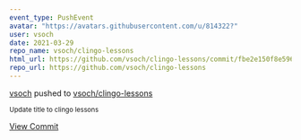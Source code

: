```yaml
---
event_type: PushEvent
avatar: "https://avatars.githubusercontent.com/u/814322?"
user: vsoch
date: 2021-03-29
repo_name: vsoch/clingo-lessons
html_url: https://github.com/vsoch/clingo-lessons/commit/fbe2e150f8e596392f8401195369c9db8a8286c9
repo_url: https://github.com/vsoch/clingo-lessons
---
```


<a href='https://github.com/vsoch' target='_blank'>vsoch</a> pushed to <a href='https://github.com/vsoch/clingo-lessons' target='_blank'>vsoch/clingo-lessons</a>

<small>Update title to clingo lessons</small>

<a href='https://github.com/vsoch/clingo-lessons/commit/fbe2e150f8e596392f8401195369c9db8a8286c9' target='_blank'>View Commit</a>